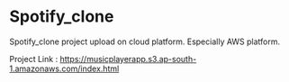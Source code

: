 # Spotify_clone
Spotify_clone project upload on cloud platform. Especially AWS platform.

Project Link : 
https://musicplayerapp.s3.ap-south-1.amazonaws.com/index.html
